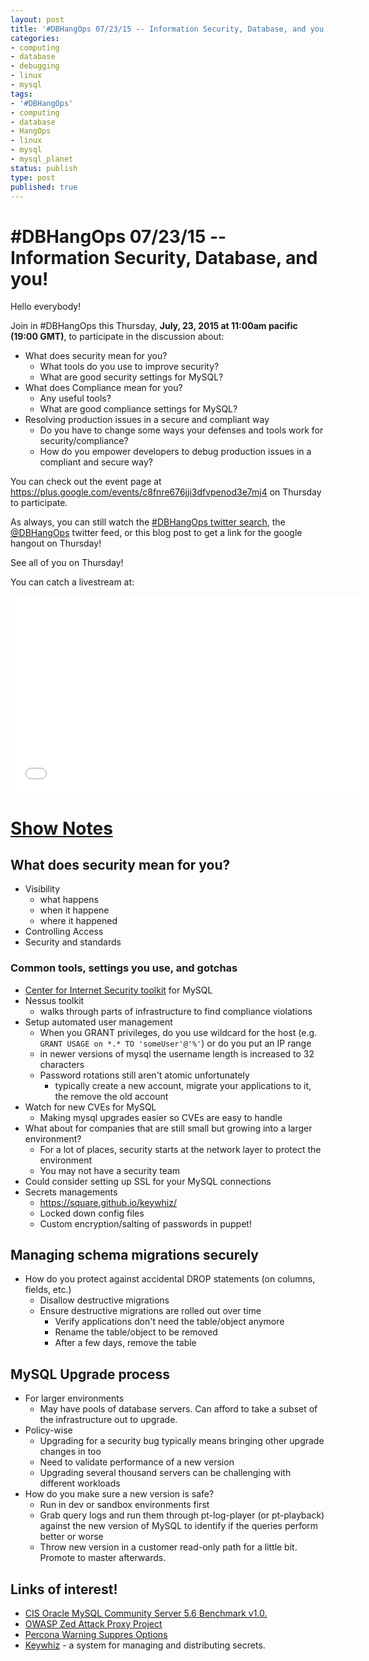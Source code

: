 ```yaml
---
layout: post
title: '#DBHangOps 07/23/15 -- Information Security, Database, and you!'
categories:
- computing
- database
- debugging
- linux
- mysql
tags:
- '#DBHangOps'
- computing
- database
- HangOps
- linux
- mysql
- mysql_planet
status: publish
type: post
published: true
---
```

\#DBHangOps 07/23/15 -- Information Security, Database, and you!
=========================================================

Hello everybody!

Join in \#DBHangOps this Thursday, **July, 23, 2015 at 11:00am pacific (19:00 GMT)**, to participate in the discussion about:

* What does security mean for you?
  * What tools do you use to improve security?
  * What are good security settings for MySQL?
* What does Compliance mean for you?
  * Any useful tools?
  * What are good compliance settings for MySQL?
* Resolving production issues in a secure and compliant way
  * Do you have to change some ways your defenses and tools work for security/compliance?
  * How do you empower developers to debug production issues in a compliant and secure way?

You can check out the event page at https://plus.google.com/events/c8fnre676jji3dfvpenod3e7mj4 on Thursday to participate.

As always, you can still watch the [\#DBHangOps twitter search](https://twitter.com/search/realtime?q=%23DBHangOps), the [@DBHangOps](https://twitter.com/dbhangops) twitter feed, or this blog post to get a link for the google hangout on Thursday!

See all of you on Thursday!

You can catch a livestream at:

<iframe width="560" height="315" src="//www.youtube.com/embed/lh_QNKjCoSI" frameborder="0" allowfullscreen></iframe>


<a href='#show-notes' id='show-notes'>Show Notes</a>
==========

## What does security mean for you?
* Visibility
  * what happens
  * when it happene
  * where it happened
* Controlling Access
* Security and standards

### Common tools, settings you use, and gotchas
* [Center for Internet Security toolkit](http://benchmarks.cisecurity.org/downloads/show-single/?file=mysql56.100) for MySQL
* Nessus toolkit
  * walks through parts of infrastructure to find compliance violations
* Setup automated user management
  * When you GRANT privileges, do you use wildcard for the host (e.g. `GRANT USAGE on *.* TO 'someUser'@'%'`) or do you put an IP range
  * in newer versions of mysql the username length is increased to 32 characters
  * Password rotations still aren't atomic unfortunately
    * typically create a new account, migrate your applications to it, the remove the old account
* Watch for new CVEs for MySQL
  * Making mysql upgrades easier so CVEs are easy to handle
* What about for companies that are still small but growing into a larger environment?
  * For a lot of places, security starts at the network layer to protect the environment
  * You may not have a security team
* Could consider setting up SSL for your MySQL connections
* Secrets managements
  * https://square.github.io/keywhiz/
  * Locked down config files
  * Custom encryption/salting of passwords in puppet!

## Managing schema migrations securely
* How do you protect against accidental DROP statements (on columns, fields, etc.)
  * Disallow destructive migrations
  * Ensure destructive migrations are rolled out over time
    * Verify applications don't need the table/object anymore
    * Rename the table/object to be removed
    * After a few days, remove the table

## MySQL Upgrade process
* For larger environments
  * May have pools of database servers. Can afford to take a subset of the infrastructure out to upgrade.
* Policy-wise
  * Upgrading for a security bug typically means bringing other upgrade changes in too
  * Need to validate performance of a new version
  * Upgrading several thousand servers can be challenging with different workloads
* How do you make sure a new version is safe?
  * Run in dev or sandbox environments first
  * Grab query logs and run them through pt-log-player (or pt-playback) against the new version of MySQL to identify if the queries perform better or worse
  * Throw new version in a customer read-only path for a little bit. Promote to master afterwards.

## Links of interest!
* [CIS Oracle MySQL Community Server 5.6 Benchmark v1.0.](http://benchmarks.cisecurity.org/downloads/show-single/?file=mysql56.100)
* [OWASP Zed Attack Proxy Project](https://www.owasp.org/index.php/OWASP_Zed_Attack_Proxy_Project)
* [Percona Warning Suppres Options](https://www.percona.com/doc/percona-server/5.5/flexibility/log_warnings_suppress.html)
* [Keywhiz](https://square.github.io/keywhiz/) - a system for managing and distributing secrets.
